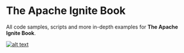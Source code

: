# The Apache Ignite Book

All code samples, scripts and more in-depth examples for **The Apache Ignite Book**.

[![alt text](/highperfomance-mini.jpg "book cover")](http://leanpub.com/ignitebook)

